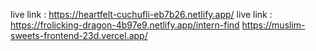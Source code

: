 live link : https://heartfelt-cuchufli-eb7b26.netlify.app/
live link : https://frolicking-dragon-4b97e9.netlify.app/intern-find
https://muslim-sweets-frontend-23d.vercel.app/